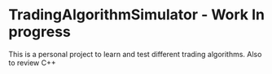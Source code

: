 
# TradingAlgorithmSimulator - Work In progress
This is a personal project to learn and test different trading algorithms. Also to review C++